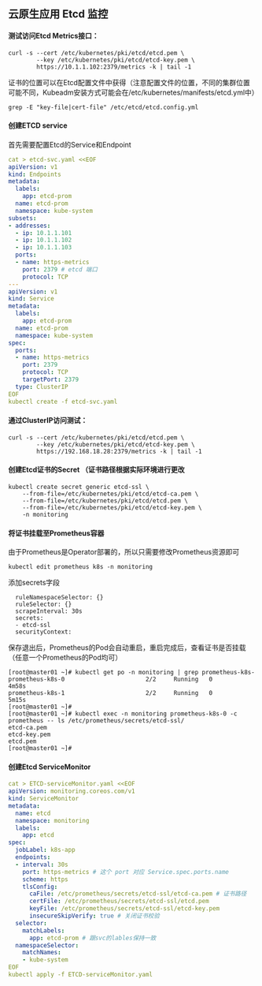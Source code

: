 ## 云原生应用 Etcd 监控
#### 测试访问Etcd Metrics接口：
```shell
curl -s --cert /etc/kubernetes/pki/etcd/etcd.pem \
        --key /etc/kubernetes/pki/etcd/etcd-key.pem \
        https://10.1.1.102:2379/metrics -k | tail -1
```
证书的位置可以在Etcd配置文件中获得（注意配置文件的位置，不同的集群位置可能不同，Kubeadm安装方式可能会在/etc/kubernetes/manifests/etcd.yml中）
```shell
grep -E "key-file|cert-file" /etc/etcd/etcd.config.yml

```
#### 创建ETCD service
首先需要配置Etcd的Service和Endpoint
```yaml
cat > etcd-svc.yaml <<EOF
apiVersion: v1
kind: Endpoints
metadata:
  labels:
    app: etcd-prom
  name: etcd-prom
  namespace: kube-system
subsets:
- addresses:
  - ip: 10.1.1.101
  - ip: 10.1.1.102
  - ip: 10.1.1.103
  ports:
  - name: https-metrics
    port: 2379 # etcd 端口
    protocol: TCP
---
apiVersion: v1
kind: Service
metadata:
  labels:
    app: etcd-prom
  name: etcd-prom
  namespace: kube-system
spec:
  ports:
  - name: https-metrics
    port: 2379
    protocol: TCP
    targetPort: 2379
  type: ClusterIP
EOF
kubectl create -f etcd-svc.yaml
```
#### 通过ClusterIP访问测试：
```shell
curl -s --cert /etc/kubernetes/pki/etcd/etcd.pem \
        --key /etc/kubernetes/pki/etcd/etcd-key.pem \
        https://192.168.18.28:2379/metrics -k | tail -1
```
#### 创建Etcd证书的Secret （证书路径根据实际环境进行更改
```shell
kubectl create secret generic etcd-ssl \
    --from-file=/etc/kubernetes/pki/etcd/etcd-ca.pem \
    --from-file=/etc/kubernetes/pki/etcd/etcd.pem \
    --from-file=/etc/kubernetes/pki/etcd/etcd-key.pem \
    -n monitoring

```
#### 将证书挂载至Prometheus容器
由于Prometheus是Operator部署的，所以只需要修改Prometheus资源即可
```shell
kubectl edit prometheus k8s -n monitoring
```
添加secrets字段
```text
  ruleNamespaceSelector: {}
  ruleSelector: {}
  scrapeInterval: 30s
  secrets:
  - etcd-ssl
  securityContext:
```
保存退出后，Prometheus的Pod会自动重启，重启完成后，查看证书是否挂载（任意一个Prometheus的Pod均可）
```text
[root@master01 ~]# kubectl get po -n monitoring | grep prometheus-k8s-
prometheus-k8s-0                       2/2     Running   0             4m58s
prometheus-k8s-1                       2/2     Running   0             5m15s
[root@master01 ~]# 
[root@master01 ~]# kubectl exec -n monitoring prometheus-k8s-0 -c prometheus -- ls /etc/prometheus/secrets/etcd-ssl/
etcd-ca.pem
etcd-key.pem
etcd.pem
[root@master01 ~]# 
```

#### 创建Etcd ServiceMonitor
```yaml
cat > ETCD-serviceMonitor.yaml <<EOF
apiVersion: monitoring.coreos.com/v1
kind: ServiceMonitor
metadata:
  name: etcd
  namespace: monitoring
  labels:
    app: etcd
spec:
  jobLabel: k8s-app
  endpoints:
  - interval: 30s
    port: https-metrics # 这个 port 对应 Service.spec.ports.name
    scheme: https
    tlsConfig:
      caFile: /etc/prometheus/secrets/etcd-ssl/etcd-ca.pem # 证书路径
      certFile: /etc/prometheus/secrets/etcd-ssl/etcd.pem
      keyFile: /etc/prometheus/secrets/etcd-ssl/etcd-key.pem
      insecureSkipVerify: true # 关闭证书校验
  selector:
    matchLabels:
      app: etcd-prom # 跟svc的lables保持一致
  namespaceSelector:
    matchNames:
    - kube-system
EOF
kubectl apply -f ETCD-serviceMonitor.yaml
```














